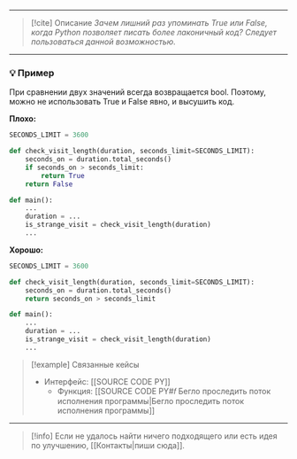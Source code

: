 ***

> [!cite] Описание
>_Зачем лишний раз упоминать True или False, когда Python позволяет писать более лаконичный код? Следует пользоваться данной возможностью._

***
### 💡 Пример
При сравнении двух значений всегда возвращается bool. Поэтому, можно не использовать True и False явно, и высушить код.

**Плохо:**
```python
SECONDS_LIMIT = 3600

def check_visit_length(duration, seconds_limit=SECONDS_LIMIT):
    seconds_on = duration.total_seconds()
    if seconds_on > seconds_limit:
        return True
    return False

def main():
    ...
    duration = ...
    is_strange_visit = check_visit_length(duration)
    ...
```

**Хорошо:**
```python
SECONDS_LIMIT = 3600

def check_visit_length(duration, seconds_limit=SECONDS_LIMIT):
    seconds_on = duration.total_seconds()
    return seconds_on > seconds_limit

def main():
    ...
    duration = ...
    is_strange_visit = check_visit_length(duration)
    ...
```

> [!example] Связанные кейсы
>- Интерфейс: [[SOURCE CODE PY]]
>	- Функция: [[SOURCE CODE PY#𝑓 Бегло проследить поток исполнения программы|Бегло проследить поток исполнения программы]]

***

> [!info]
> Если не удалось найти ничего подходящего или есть идея по улучшению, [[Контакты|пиши сюда]].
